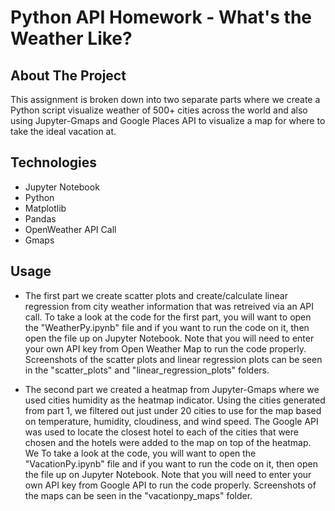 # Python API Homework - What's the Weather Like?

## About The Project

This assignment is broken down into two separate parts where we create a Python script visualize weather of 500+ cities across the world and also using Jupyter-Gmaps and Google Places API to visualize a map for where to take the ideal vacation at. 

## Technologies

* Jupyter Notebook
* Python
* Matplotlib
* Pandas
* OpenWeather API Call
* Gmaps

## Usage

* The first part we create scatter plots and create/calculate linear regression from city weather information that was retreived via an API call. To take a look at the code for the first part, you will want to open the "WeatherPy.ipynb" file and if you want to run the code on it, then open the file up on Jupyter Notebook. Note that you will need to enter your own API key from Open Weather Map to run the code properly. Screenshots of the scatter plots and linear regression plots can be seen in the "scatter_plots" and "linear_regression_plots" folders.

* The second part we created a heatmap from Jupyter-Gmaps where we used cities humidity as the heatmap indicator. Using the cities generated from part 1, we filtered out just under 20 cities to use for the map based on temperature, humidity, cloudiness, and wind speed. The Google API was used to locate the closest hotel to each of the cities that were chosen and the hotels were added to the map on top of the heatmap. We To take a look at the code, you will want to open the "VacationPy.ipynb" file and if you want to run the code on it, then open the file up on Jupyter Notebook. Note that you will need to enter your own API key from Google API to run the code properly. Screenshots of the maps can be seen in the "vacationpy_maps" folder.
